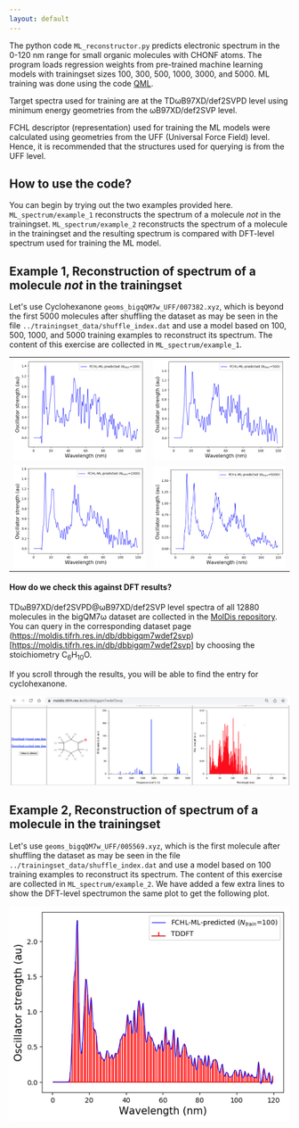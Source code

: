 ```yaml
---
layout: default
---
```

The python code `ML_reconstructor.py` predicts electronic spectrum in the 0-120 nm range for small organic molecules with CHONF atoms. The program loads 
regression weights from pre-trained machine learning models with trainingset sizes 100, 300, 500, 1000, 3000, and 5000. ML training was done using the code [QML](https://www.qmlcode.org/).

Target spectra used for training are at the TDωB97XD/def2SVPD level using minimum energy geometries from the ωB97XD/def2SVP level. 

FCHL descriptor (representation) used for training the ML models were calculated using geometries from the UFF (Universal Force Field) level. Hence, it is recommended that the structures used for querying is from the UFF level. 

## How to use the code?
You can begin by trying out the two examples provided here. `ML_spectrum/example_1` reconstructs the spectrum of a molecule _not_ in the trainingset. `ML_spectrum/example_2` reconstructs the spectrum of a molecule in the trainingset and the resulting spectrum is compared with DFT-level spectrum used for training the ML model.        

## Example 1, Reconstruction of spectrum of a molecule _not_ in the trainingset    
Let's use Cyclohexanone `geoms_bigqQM7w_UFF/007382.xyz`, which is beyond the first 5000 molecules after shuffling the dataset as may be seen in the file `../trainingset_data/shuffle_index.dat` and use a model based on 100, 500, 1000, and 5000 training examples to reconstruct its spectrum. The content of this exercise are collected in `ML_spectrum/example_1`.

<table>
  <tr>
    <td> <img src="./example_1/query_spec_reconstructed_0100.png"  alt="1" width = 360px  ></td>
    <td><img src="./example_1/query_spec_reconstructed_0500.png" alt="2" width = 360px ></td>
   </tr> 
   <tr>
      <td><img src="./example_1/query_spec_reconstructed_1000.png" alt="3" width = 360px></td>
      <td><img src="./example_1/query_spec_reconstructed_5000.png" align="right" alt="4" width = 360px></td>
  </tr>
</table>

#### How do we check this against DFT results? 

 TDωB97XD/def2SVPD@ωB97XD/def2SVP level spectra of all 12880 molecules in the bigQM7ω dataset are collected in the [MolDis repository](http://moldis.tifrh.res.in). You can query in the corresponding dataset page (https://moldis.tifrh.res.in/db/dbbigqm7wdef2svp)[https://moldis.tifrh.res.in/db/dbbigqm7wdef2svp] by choosing the stoichiometry C<sub>6</sub>H<sub>10</sub>O. 
 
If you scroll through the results, you will be able to find the entry for cyclohexanone.  

![image](./example_1/MolDis_cycolhexanone.png)


## Example 2, Reconstruction of spectrum of a molecule in the trainingset    
Let's use `geoms_bigqQM7w_UFF/005569.xyz`, which is the first molecule after shuffling the dataset as may be seen in the file `../trainingset_data/shuffle_index.dat` and use a model based on 100 training examples to reconstruct its spectrum. The content of this exercise are collected in `ML_spectrum/example_2`. We have added a few extra lines to show the DFT-level spectrumon the same plot to get the following plot.

![image](./example_2/query_spec_reconstructed.png)
